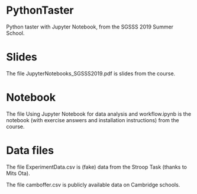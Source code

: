 # PythonTaster
Python taster with Jupyter Notebook, from the SGSSS 2019 Summer School.

# Slides

The file JupyterNotebooks_SGSSS2019.pdf is slides from the course.

# Notebook

The file Using Jupyter Notebook for data analysis and workflow.ipynb is the notebook (with exercise answers and installation instructions) from the course.

# Data files

The file ExperimentData.csv is (fake) data from the Stroop Task (thanks to Mits Ota).

The file camboffer.csv is publicly available data on Cambridge schools.
